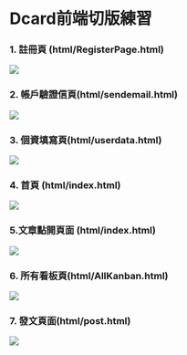 # Dcard前端切版練習

### 1. 註冊頁 (html/RegisterPage.html)

![](https://i.imgur.com/99wrebT.png)

### 2. 帳戶驗證信頁(html/sendemail.html)

![](https://i.imgur.com/8Dplsft.png)

### 3. 個資填寫頁(html/userdata.html)

![](https://i.imgur.com/uqIPeX1.png)

### 4. 首頁 (html/index.html)

![](https://i.imgur.com/rookhHf.png)

### 5.文章點開頁面 (html/index.html)

![](https://i.imgur.com/04QzNnA.png)

### 6. 所有看板頁(html/AllKanban.html)

![](https://i.imgur.com/fBDzYBi.png)

### 7. 發文頁面(html/post.html)

![](https://i.imgur.com/AINh5St.png)